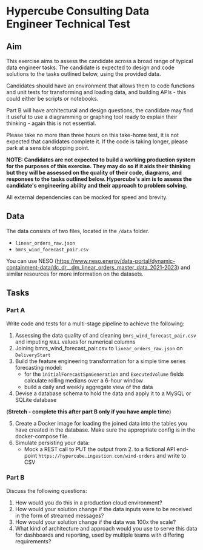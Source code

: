 # Hypercube Consulting Data Engineer Technical Test

## Aim
This exercise aims to assess the candidate across a broad range of typical data engineer tasks. The candidate is expected to design and code solutions to the tasks outlined below, using the provided data. 

Candidates should have an environment that allows them to code functions and unit tests for transforming and loading data, and building APIs - this could either be scripts or notebooks.

Part B will have architectural and design questions, the candidate may find it useful to use a diagramming or graphing tool ready to explain their thinking - again this is not essential.

Please take no more than three hours on this take-home test, it is not expected that candidates complete it. If the code is taking longer, please park at a sensible stopping point. 

**NOTE: Candidates are not expected to build a working production system for the purposes of this exercise. They may do so if it aids their thinking but they will be assessed on the quality of their code, diagrams, and responses to the tasks outlined below. Hypercube's aim is to assess the candidate's engineering ability and their approach to problem solving.**

All external dependencies can be mocked for speed and brevity.

## Data
The data consists of two files, located in the ``/data`` folder.
   - ``linear_orders_raw.json``
   - ``bmrs_wind_forecast_pair.csv``

You can use NESO (https://www.neso.energy/data-portal/dynamic-containment-data/dc_dr__dm_linear_orders_master_data_2021-2023) and similar resources for more information on the datasets.

## Tasks
### Part A
Write code and tests for a multi-stage pipeline to achieve the following:

1. Assessing the data quality of and cleaning ``bmrs_wind_forecast_pair.csv`` and imputing ``NULL`` values for numerical columns
2. Joining bmrs_wind_forecast_pair.csv to ``linear_orders_raw.json`` on ``DeliveryStart``
3. Build the feature engineering transformation for a simple time series forecasting model:
    - for the `initialForecastSpnGeneration` and `ExecutedVolume` fields calculate rolling medians over a 6-hour window
    - build a daily and weekly aggregate view of the data
4. Devise a database schema to hold the data and apply it to a MySQL or SQLite database

(**Stretch - complete this after part B only if you have ample time**)

5. Create a Docker image for loading the joined data into the tables you have created in the database. Make sure the appropriate config is in the docker-compose file.
6. Simulate persisting your data: 
    - Mock a REST call to PUT the output from 2. to a fictional API end-point ``https://hypercube.ingestion.com/wind-orders`` and write to CSV

### Part B
Discuss the following questions:

1. How would you do this in a production cloud environment?
2. How would your solution change if the data inputs were to be received in the form of streamed messages?
3. How would your solution change if the data was 100x the scale?
4. What kind of architecture and approach would you use to serve this data for dashboards and reporting, used by multiple teams with differing requirements?